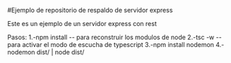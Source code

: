 #Ejemplo de repositorio de respaldo de servidor express

Este es un ejemplo de un servidor express con rest

Pasos:
1.-npm install -- para reconstruir los modulos de node
2.-tsc -w -- para activar el modo de escucha de typescript
3.-npm install nodemon 
4.-nodemon dist/ | node dist/